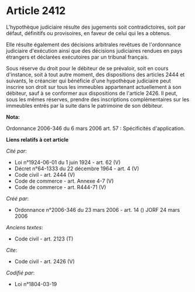 # Article 2412

L'hypothèque judiciaire résulte des jugements soit contradictoires, soit par défaut, définitifs ou provisoires, en faveur de
celui qui les a obtenus. 

Elle résulte également des décisions arbitrales revêtues de l'ordonnance judiciaire d'exécution ainsi que des décisions
judiciaires rendues en pays étrangers et déclarées exécutoires par un tribunal français. 

Sous réserve du droit pour le débiteur de se prévaloir, soit en cours d'instance, soit à tout autre moment, des dispositions
des articles 2444 et suivants, le créancier qui bénéficie d'une hypothèque judiciaire peut inscrire son droit sur tous les
immeubles appartenant actuellement à son débiteur, sauf à se conformer aux dispositions de l'article 2426. Il peut, sous les
mêmes réserves, prendre des inscriptions complémentaires sur les immeubles entrés par la suite dans le patrimoine de son
débiteur.

**Nota:**

Ordonnance 2006-346 du 6 mars 2006 art. 57 : Spécificités d'application.

**Liens relatifs à cet article**

_Cité par_:

  - Loi n°1924-06-01 du 1 juin 1924 - art. 62 (V)
  - Décret n°64-1333 du 22 décembre 1964 - art. 4 (V)
  - Code civil - art. 2444 (V)
  - Code de commerce - art. Annexe 4-7 (V)
  - Code de commerce - art. R444-71 (V)

_Créé par_:

  - Ordonnance n°2006-346 du 23 mars 2006 - art. 14 () JORF 24 mars 2006

_Anciens textes_:

  - Code civil - art. 2123 (T)

_Cite_:

  - Code civil - art. 2426 (V)

_Codifié par_:

  - Loi n°1804-03-19
